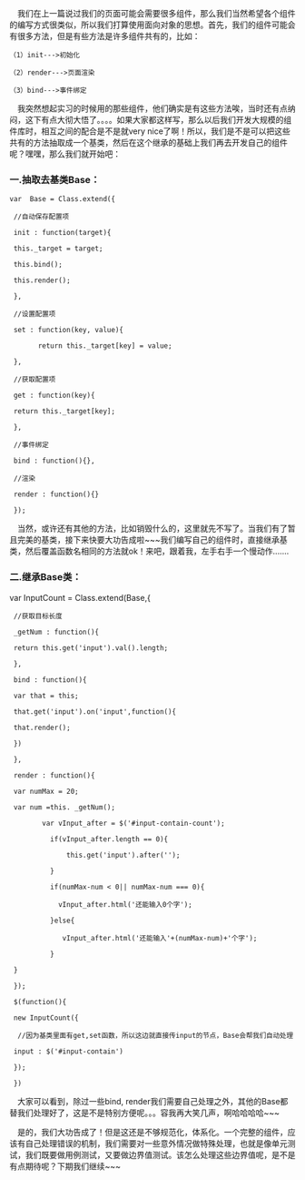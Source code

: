 &ensp;&ensp;我们在上一篇说过我们的页面可能会需要很多组件，那么我们当然希望各个组件的编写方式很类似，所以我们打算使用面向对象的思想。首先，我们的组件可能会有很多方法，但是有些方法是许多组件共有的，比如：

    （1）init--->初始化

    （2）​render--->页面渲染

    （3）bind--->事件绑定​

&ensp;&ensp;我突然想起实习的时候用的那些组件，他们确实是有这些方法唉，当时还有点纳闷，这下有点大彻大悟了。。。。如果大家都这样写，那么以后我们开发大规模的组件库时，相互之间的配合是不是就very nice了啊！所以，我们是不是可以把这些共有的方法抽取成一个基类，然后在这个继承的基础上我们再去开发自己的组件呢？嘿嘿，那么我们就开始吧：
### 一.抽取去基类Base：
    var  Base = Class.extend({

     //自动保存配置项

     init : function(target){

     this._target = target;

     this.bind();

     this.render();

     },

     //设置配置项

     set : function(key, value){

           return this._target[key] = value;

     },

     //获取配置项

     get : function(key){

     return this._target[key];

     },

     //事件绑定

     bind : function(){},

     //渲染

     render : function(){}

     });
&ensp;&ensp;当然，或许还有其他的方法，比如销毁什么的，这里就先不写了。当我们有了暂且完美的基类，接下来快要大功告成啦~~~我们编写自己的组件时，直接继承基类，然后覆盖函数名相同的方法就ok！来吧，跟着我，左手右手一个慢动作.......
### 二.继承Base类：​
var InputCount = Class.extend(Base,{

     //获取目标长度

     _getNum : function(){

     return this.get('input').val().length;

     },

     bind : function(){

     var that = this;

     that.get('input').on('input',function(){

     that.render();

     })

     },

     render : function(){

     var numMax = 20;

     var num =this. _getNum();

            var vInput_after = $('#input-contain-count');

              if(vInput_after.length == 0){

                  this.get('input').after('');

              }

              if(numMax-num < 0|| numMax-num === 0){

                vInput_after.html('还能输入0个字');

              }else{

                 vInput_after.html('还能输入'+(numMax-num)+'个字');

              }

     }

     });

     $(function(){

     new InputCount({

      //因为基类里面有get,set函数，所以这边就直接传input的节点，Base会帮我们自动处理

     input : $('#input-contain')

     });

     })
&ensp;&ensp;大家可以看到，除过一些bind, render我们需要自己处理之外，其他的Base都替我们处理好了，​这是不是特别方便呢。。。容我再大笑几声，啊哈哈哈哈~~~

&ensp;&ensp;是的，我们大功告成了！但是这还是不够规范化，体系化。一个完整的组件，应该有自己处理错误的机制，我们需要对一些意外情况做特殊处理，也就是像单元测试，我们既要做用例测试，又要做边界值测试。该怎么处理这些边界值呢，是不是有点期待呢？下期我们继续~~~